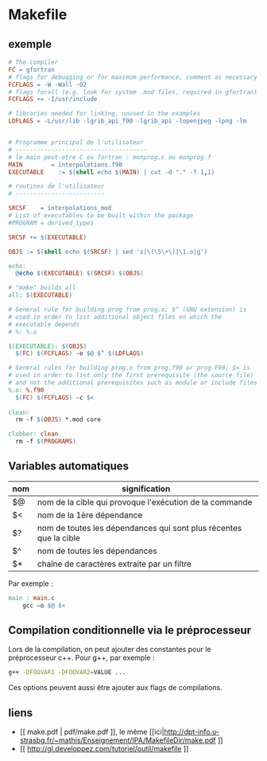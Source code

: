 Makefile
========

exemple
-------

```makefile
# The compiler
FC = gfortran
# flags for debugging or for maximum performance, comment as necessary
FCFLAGS = -W -Wall -O2
# flags forall (e.g. look for system .mod files, required in gfortran)
FCFLAGS += -I/usr/include

# libraries needed for linking, unused in the examples
LDFLAGS = -L/usr/lib -lgrib_api_f90 -lgrib_api -lopenjpeg -lpng -lm 


# Programme principal de l'utilisateur
# -------------------------------------
# le main peut-etre C ou fortran : monprog.c ou monprog.f
MAIN        = interpolations.f90
EXECUTABLE    := $(shell echo $(MAIN) | cut -d "." -f 1,1)

# routines de l'utilisateur
# -------------------------

SRCSF    = interpolations_mod
# List of executables to be built within the package
#PROGRAM = derived_types

SRCSF += $(EXECUTABLE)

OBJS := $(shell echo $(SRCSF) | sed 's|\(\S\+\)|\1.o|g')

echo:
  @echo $(EXECUTABLE) $(SRCSF) $(OBJS)

# "make" builds all
all: $(EXECUTABLE)

# General rule for building prog from prog.o; $^ (GNU extension) is
# used in order to list additional object files on which the
# executable depends
# %: %.o

$(EXECUTABLE): $(OBJS)
  $(FC) $(FCFLAGS) -o $@ $^ $(LDFLAGS)

# General rules for building prog.o from prog.f90 or prog.F90; $< is
# used in order to list only the first prerequisite (the source file)
# and not the additional prerequisites such as module or include files
%.o: %.f90
  $(FC) $(FCFLAGS) -c $<
  
clean:
  rm -f $(OBJS) *.mod core

clobber: clean
  rm -f $(PROGRAMS)
```

Variables automatiques
----------------------

nom | signification
----|--------------
$@  | nom de la cible qui provoque l'exécution de la commande 
$<  | nom de la 1ère dépendance
$?  |nom de toutes les dépendances qui sont plus récentes que la cible
$^  |nom de toutes les dépendances
$*  |chaîne de caractères extraite par un filtre

Par exemple :

```makefile
main : main.c
    gcc –o $@ $<
```

Compilation conditionnelle via le préprocesseur
-----------------------------------------------

Lors de la compilation, on peut ajouter des constantes pour le préprocesseur c++.
Pour g++, par exemple :
```bash
g++ -DFOOVAR1 -DFOOVAR2=VALUE ...
```
Ces options peuvent aussi être ajouter aux flags de compilations.

liens
-----

* [[ make.pdf | pdf/make.pdf ]], le même [[ici|http://dpt-info.u-strasbg.fr/~mathis/Enseignement/IPA/MakefileDir/make.pdf ]]
* [[ http://gl.developpez.com/tutoriel/outil/makefile ]]
